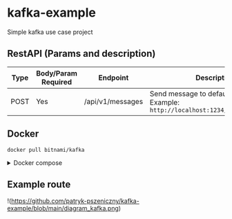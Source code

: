 # kafka-example
Simple kafka use case project

## RestAPI (Params and description)

| Type | Body/Param Required | Endpoint | Description |
| ---------- | -------- | -------- | ----------- |
| POST | Yes | /api/v1/messages | Send message to default topic. Example: `http://localhost:1234/api/v1/messages` |

## Docker

```docker pull bitnami/kafka```

<details><summary> Docker compose </summary><p>

```
version: '2'
networks:
  app-tier:
    driver: bridge

services:
  kafka:
    image: 'bitnami/kafka:latest'
    networks:
      - app-tier
    environment:
      - KAFKA_CFG_NODE_ID=0
      - KAFKA_CFG_PROCESS_ROLES=controller,broker
      - KAFKA_CFG_LISTENERS=PLAINTEXT://:9092,CONTROLLER://:9093
      - KAFKA_CFG_LISTENER_SECURITY_PROTOCOL_MAP=CONTROLLER:PLAINTEXT,PLAINTEXT:PLAINTEXT
      - KAFKA_CFG_CONTROLLER_QUORUM_VOTERS=0@kafka:9093
      - KAFKA_CFG_CONTROLLER_LISTENER_NAMES=CONTROLLER
  myapp:
    image: 'YOUR_APPLICATION_IMAGE'
    networks:
      - app-tier
```
</p></details>

## Example route

!(https://github.com/patryk-pszeniczny/kafka-example/blob/main/diagram_kafka.png)
